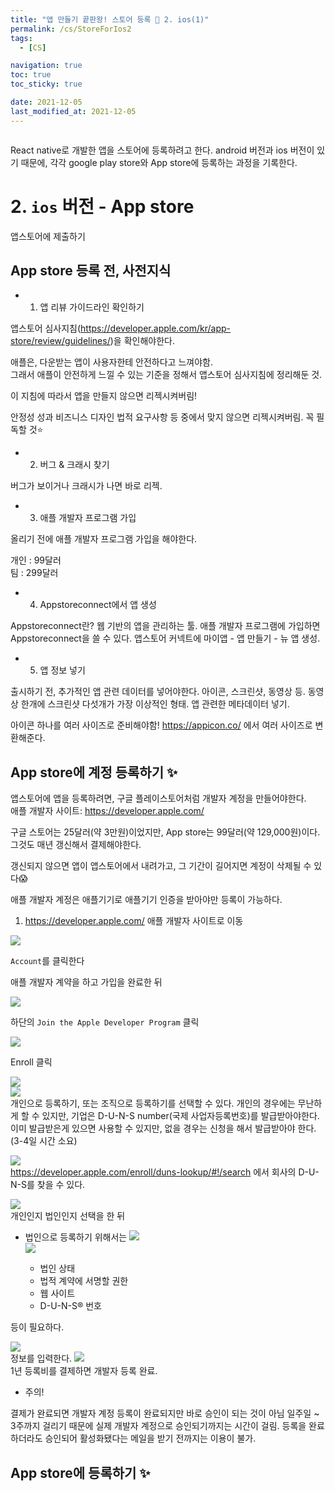 ```yaml
---
title: "앱 만들기 끝판왕! 스토어 등록 💙 2. ios(1)"
permalink: /cs/StoreForIos2
tags:
  - [CS]

navigation: true
toc: true
toc_sticky: true

date: 2021-12-05
last_modified_at: 2021-12-05
---
```


![]()


React native로 개발한 앱을 스토어에 등록하려고 한다. android 버전과 ios 버전이 있기 때문에, 각각 google play store와 App store에 등록하는 과정을 기록한다.

# 2. `ios` 버전 - App store

앱스토어에 제출하기

## App store 등록 전, 사전지식
- 1. 앱 리뷰 가이드라인 확인하기

앱스토어 심사지침(https://developer.apple.com/kr/app-store/review/guidelines/)을 확인해야한다.<br/>

애플은, 다운받는 앱이 사용자한테 안전하다고 느껴야함.<br/>
그래서 애플이 안전하게 느낄 수 있는 기준을 정해서 앱스토어 심사지침에 정리해둔 것.<br/>

이 지침에 따라서 앱을 만들지 않으면 리젝시켜버림!<br/>

안정성 성과 비즈니스 디자인 법적 요구사항 등 중에서 맞지 않으면 리젝시켜버림. 꼭 필독할 것⭐️<br/>

- 2. 버그 & 크래시 찾기

버그가 보이거나 크래시가 나면 바로 리젝.

- 3. 애플 개발자 프로그램 가입

올리기 전에 애플 개발자 프로그램 가입을 해야한다.

개인 : 99달러<br/>
팀 : 299달러<br/>

- 4. Appstoreconnect에서 앱 생성

Appstoreconnect란? 웹 기반의 앱을 관리하는 툴.
애플 개발자 프로그램에 가입하면 Appstoreconnect을 쓸 수 있다.
앱스토어 커넥트에 마이앱 - 앱 만들기 - 뉴 앱 생성.

- 5. 앱 정보 넣기

출시하기 전, 추가적인 앱 관련 데이터를 넣어야한다.
아이콘, 스크린샷, 동영상 등.
동영상 한개에 스크린샷 다섯개가 가장 이상적인 형태.
앱 관련한 메타데이터 넣기.

아이콘 하나를 여러 사이즈로 준비해야함!
https://appicon.co/ 에서 여러 사이즈로 변환해준다.



## App store에 계정 등록하기 ✨

앱스토어에 앱을 등록하려면, 구글 플레이스토어처럼 개발자 계정을 만들어야한다.<br/>
애플 개발자 사이트:  https://developer.apple.com/ <br/>

구글 스토어는 25달러(약 3만원)이었지만, App store는 99달러(약 129,000원)이다. 그것도 매년 갱신해서 결제해야한다.<br/>

갱신되지 않으면 앱이 앱스토어에서 내려가고, 그 기간이 길어지면 계정이 삭제될 수 있다😱

애플 개발자 계정은 애플기기로 애플기기 인증을 받아야만 등록이 가능하다.

1. https://developer.apple.com/ 애플 개발자 사이트로 이동

<img src="/assets/images/apple-developer-site-account.png" /><br/>

`Account`를 클릭한다

애플 개발자 계약을 하고 가입을 완료한 뒤


<img src="/assets/images/apple-developer-site-account-1.png" /><br/>

하단의 `Join the Apple Developer Program` 클릭

<img src="/assets/images/apple-developer-site-program.png" /><br/>

Enroll 클릭


<img src="/assets/images/apple-developer-enroll-personal.png" /><br/>
<img src="/assets/images/apple-developer-enroll-company.png" /><br/>
개인으로 등록하기, 또는 조직으로 등록하기를 선택할 수 있다.
개인의 경우에는 무난하게 할 수 있지만, 기업은 D-U-N-S number(국제 사업자등록번호)를 발급받아야한다.
이미 발급받은게 있으면 사용할 수 있지만, 없을 경우는 신청을 해서 발급받아야 한다.(3-4일 시간 소요)


<img src="/assets/images/apple-developer-enroll-company-duns.png" /><br/>
https://developer.apple.com/enroll/duns-lookup/#!/search 에서 회사의 D-U-N-S를 찾을 수 있다.


<img src="/assets/images/apple-developer-site-select.png" /><br/>
개인인지 법인인지 선택을 한 뒤

- 법인으로 등록하기 위해서는
<img src="/assets/images/apple-developer-site-select-company-1.png" /><br/>
<img src="/assets/images/apple-developer-site-select-company-2.png" /><br/>

  - 법인 상태
  - 법적 계약에 서명할 권한
  - 웹 사이트
  - D-U-N-S® 번호

등이 필요하다.


<img src="/assets/images/apple-developer-site-select-info.png" /><br/>
정보를 입력한다.
<img src="/assets/images/apple-developer-site-developer-pay.png" /><br/>
1년 등록비를 결제하면 개발자 등록 완료.

* 주의!

결제가 완료되면 개발자 계정 등록이 완료되지만 바로 승인이 되는 것이 아님
일주일 ~ 3주까지 걸리기 때문에 실제 개발자 계정으로 승인되기까지는 시간이 걸림.
등록을 완료하더라도 승인되어 활성화됐다는 메일을 받기 전까지는 이용이 불가.


## App store에 등록하기 ✨


